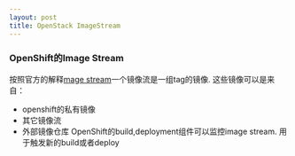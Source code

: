 ```yaml
---
layout: post
title: OpenStack ImageStream
---
```


### OpenShift的Image Stream
按照官方的解释[mage stream](https://docs.openshift.com/enterprise/3.1/architecture/core_concepts/builds_and_image_streams.html#image-streams)一个镜像流是一组tag的镜像. 这些镜像可以是来自：
- openshift的私有镜像
- 其它镜像流
- 外部镜像仓库
OpenShift的build,deployment组件可以监控image stream. 用于触发新的build或者deploy
